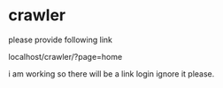 # crawler 
please provide following link

localhost/crawler/?page=home

i am working so there will be a link login ignore it please.
